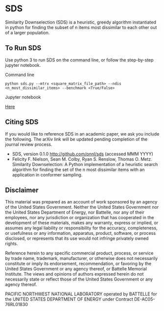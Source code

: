 SDS
=======
Similarity Downselection (SDS) is a heuristic, greedy algorithm instantiated in python for finding the subset of n items most dissimilar to each other 
out of a larger population.

To Run SDS
------------
Use python 3 to run SDS on the command line, or follow the step-by-step jupyter notebook.

Command line
```
python sds.py --mtrx <square_matrix_file_path> --ndis <n_most_dissimilar_items> --benchmark <True/False>
```

Jupyter notebook

[Here](https://github.com/FelicityN/sds/blob/master/SDS/SDS-notebook-tutorial.ipynb)


Citing SDS
-------------
If you would like to reference SDS in an academic paper, we ask you include the following.
The arXiv link will be updated pending completion of the journal review process.
* SDS, version 0.1.0 http://github.com/pnnl/sds (accessed MMM YYYY)
* Felicity F. Nielson, Sean M. Colby, Ryan S. Renslow, Thomas O. Metz. Similarity Downselection: A Python implementation of a heuristic search algorithm for finding the set of the n most dissimilar items with an application in conformer sampling.

Disclaimer
----------
This material was prepared as an account of work sponsored by an agency of the United States Government.
Neither the United States Government nor the United States Department of Energy, nor Battelle, nor any of their employees, 
nor any jurisdiction or organization that has cooperated in the development of these materials, makes any warranty, express or implied, 
or assumes any legal liability or responsibility for the accuracy, completeness, or usefulness or any information, apparatus, product, software,
or process disclosed, or represents that its use would not infringe privately owned rights.

Reference herein to any specific commercial product, process, or service by trade name, trademark, manufacturer,
or otherwise does not necessarily constitute or imply its endorsement, recommendation, or favoring by the United States Government 
or any agency thereof, or Battelle Memorial Institute. The views and opinions of authors expressed herein do not necessarily state 
or reflect those of the United States Government or any agency thereof.

PACIFIC NORTHWEST NATIONAL LABORATORY operated by BATTELLE for the UNITED STATES DEPARTMENT OF ENERGY under Contract DE-AC05-76RL01830
